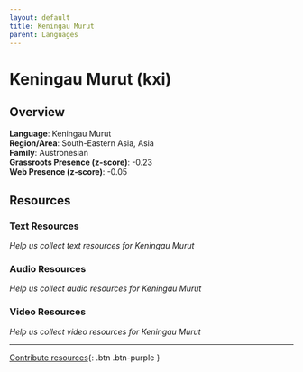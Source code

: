 ```yaml
---
layout: default
title: Keningau Murut
parent: Languages
---
```


# Keningau Murut (kxi)

## Overview

**Language**: Keningau Murut  
**Region/Area**: South-Eastern Asia, Asia  
**Family**: Austronesian  
**Grassroots Presence (z-score)**: -0.23  
**Web Presence (z-score)**: -0.05  

## Resources

### Text Resources
*Help us collect text resources for Keningau Murut*

### Audio Resources
*Help us collect audio resources for Keningau Murut*

### Video Resources
*Help us collect video resources for Keningau Murut*

---

[Contribute resources](https://forms.office.com/e/1SfLJx3u1r){: .btn .btn-purple }
